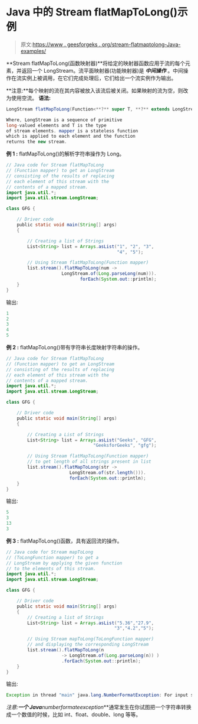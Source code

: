 # Java 中的 Stream flatMapToLong()示例

> 原文:[https://www . geesforgeks . org/stream-flatmaptolong-Java-examples/](https://www.geeksforgeeks.org/stream-flatmaptolong-java-examples/)

**Stream flatMapToLong(函数映射器)**将给定的映射器函数应用于流的每个元素，并返回一个 LongStream。流平面映射器(功能映射器)是 ***中间操作*** 。中间操作在流实例上被调用，在它们完成处理后，它们给出一个流实例作为输出。

**注意:**每个映射的流在其内容被放入该流后被关闭。如果映射的流为空，则改为使用空流。
**语法:**

```java
LongStream flatMapToLong(Function<**?** super T, **?** extends LongStream> mapper)

Where, LongStream is a sequence of primitive
long-valued elements and T is the type 
of stream elements. mapper is a stateless function 
which is applied to each element and the function
returns the new stream.

```

**例 1 :** flatMapToLong()的解析字符串操作为 Long。

```java
// Java code for Stream flatMapToLong
// (Function mapper) to get an LongStream
// consisting of the results of replacing
// each element of this stream with the
// contents of a mapped stream.
import java.util.*;
import java.util.stream.LongStream;

class GFG {

    // Driver code
    public static void main(String[] args)
    {

        // Creating a list of Strings
        List<String> list = Arrays.asList("1", "2", "3",
                                          "4", "5");

        // Using Stream flatMapToLong(Function mapper)
        list.stream().flatMapToLong(num -> 
                     LongStream.of(Long.parseLong(num))).
                            forEach(System.out::println);
    }
}
```

输出:

```java
1
2
3
4
5

```

**例 2 :** flatMapToLong()带有字符串长度映射字符串的操作。

```java
// Java code for Stream flatMapToLong
// (Function mapper) to get an LongStream
// consisting of the results of replacing
// each element of this stream with the
// contents of a mapped stream.
import java.util.*;
import java.util.stream.LongStream;

class GFG {

    // Driver code
    public static void main(String[] args)
    {

        // Creating a List of Strings
        List<String> list = Arrays.asList("Geeks", "GFG",
                                 "GeeksforGeeks", "gfg");

        // Using Stream flatMapToLong(Function mapper)
        // to get length of all strings present in list
        list.stream().flatMapToLong(str -> 
                        LongStream.of(str.length())).
                        forEach(System.out::println);
    }
}
```

输出:

```java
5
3
13
3

```

**例 3 :** flatMapToLong()函数，具有返回流的操作。

```java
// Java code for Stream mapToLong
// (ToLongFunction mapper) to get a
// LongStream by applying the given function
// to the elements of this stream.
import java.util.*;
import java.util.stream.LongStream;

class GFG {

    // Driver code
    public static void main(String[] args)
    {
        // Creating a list of Strings
        List<String> list = Arrays.asList("5.36","27.9",
                                         "3","4.2","5");

        // Using Stream mapToLong(ToLongFunction mapper)
        // and displaying the corresponding LongStream
        list.stream().flatMapToLong(n
                     -> LongStream.of(Long.parseLong(n)) )
                     .forEach(System.out::println);
    }
}
```

输出:

```java
Exception in thread "main" java.lang.NumberFormatException: For input string: "5.36"

```

**注意:**一个 Java***numberformateexception***通常发生在你试图把一个字符串转换成一个数值的时候，比如 int、float、double、long 等等。